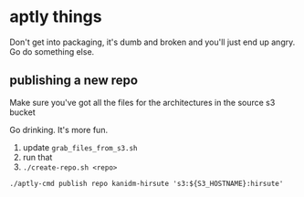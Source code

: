 # aptly things

Don't get into packaging, it's dumb and broken and you'll just end up angry. Go do something else.

## publishing a new repo

Make sure you've got all the files for the architectures in the source s3 bucket

Go drinking. It's more fun.

1. update `grab_files_from_s3.sh`
2. run that
3. `./create-repo.sh <repo>`





```
./aptly-cmd publish repo kanidm-hirsute 's3:${S3_HOSTNAME}:hirsute'
```